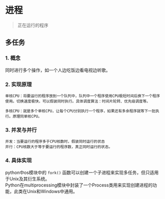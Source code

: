 # 进程

> 正在运行的程序

## 多任务

### 1. 概念

  同时进行多个操作，如一个人边吃饭边看电视边听歌。

### 2. 实现原理

    单核CPU：将要运行的程序放到一个队列中，队列中一个程序使用CPU极短时间后换下一个程序使用。切换速度极快，可以假装同时执行。具体调度算法：时间片轮转、优先级调度等。

    多核CPU：就是多个单核CPU，让每个CPU分别执行一个程序，如果还有多余程序就等下一批执行。原理同单核CPU。

### 3. 并发与并行

    并发：当要运行的程序多于CPU核数时，假装同时运行的状态
    并行：CPU核数大于等于要运行的程序数，真正同时运行的状态。

### 4. 具体实现

python中os模块中的 `fork()` 函数可以创建一个子进程来实现多任务，但只适用于Unix及其衍生系统。  
Python在multiprocessing模块中封装了一个Process类用来实现创建进程的功能，此类在Unix和Windows中通用。
